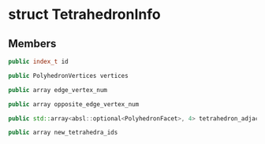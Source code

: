 # struct TetrahedronInfo


## Members

```cpp
public index_t id

```

```cpp
public PolyhedronVertices vertices

```

```cpp
public array edge_vertex_num

```

```cpp
public array opposite_edge_vertex_num

```

```cpp
public std::array<absl::optional<PolyhedronFacet>, 4> tetrahedron_adjacents

```

```cpp
public array new_tetrahedra_ids

```




